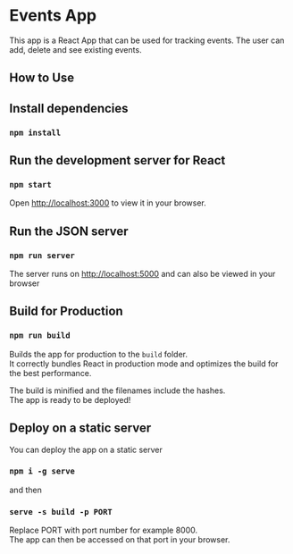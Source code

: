 # Events App
This app is a React App that can be used for tracking events. The user can add, delete and see existing events. 

## How to Use

## Install dependencies
### `npm install`

## Run the development server for React 
### `npm start`
Open [http://localhost:3000](http://localhost:3000) to view it in your browser.

## Run the JSON server
### `npm run server`
The server runs on [http://localhost:5000](http://localhost:5000) and can also be viewed in your browser

## Build for Production
### `npm run build`
Builds the app for production to the `build` folder.\
It correctly bundles React in production mode and optimizes the build for the best performance.

The build is minified and the filenames include the hashes.\
The app is ready to be deployed!

## Deploy on a static server
You can deploy the app on a static server 
### `npm i -g serve`
and then 
### `serve -s build -p PORT`
Replace PORT with port number for example 8000.\
The app can then be accessed on that port in your browser. 
